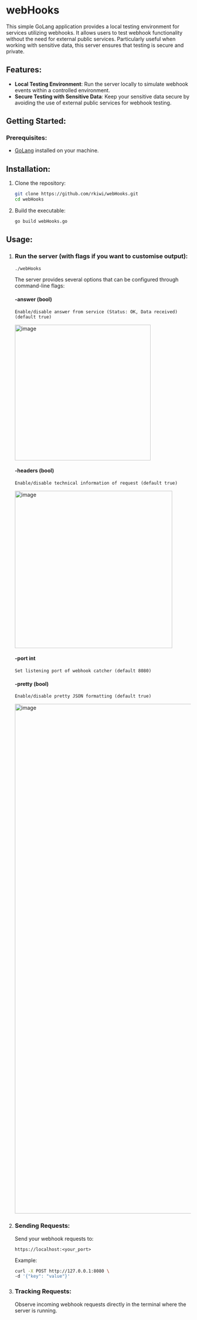 # webHooks

This simple GoLang application provides a local testing environment for services utilizing webhooks. It allows users to test webhook functionality without the need for external public services. Particularly useful when working with sensitive data, this server ensures that testing is secure and private.

## Features:

- **Local Testing Environment**: Run the server locally to simulate webhook events within a controlled environment.
- **Secure Testing with Sensitive Data**: Keep your sensitive data secure by avoiding the use of external public services for webhook testing.

## Getting Started:

### Prerequisites:

- [GoLang](https://golang.org/) installed on your machine.

## Installation:

1. Clone the repository:

   ```bash
   git clone https://github.com/rkiwi/webHooks.git
   cd webHooks
   ```
2. Build the executable:

   ```bash
   go build webHooks.go
   ```

## Usage:

1. ### Run the server (with flags if you want to customise output):
   ```bash
   ./webHooks
   ```

   The server provides several options that can be configured through command-line flags:

     #### -answer (bool)
   ```text
   Enable/disable answer from service (Status: OK, Data received) (default true)
   ```
   <img width="370" alt="image" src="https://github.com/rkiwi/webHooks/assets/68079296/fe5c0124-bc32-4f00-9a62-215ee84fac11">
   
   
     #### -headers  (bool)
   ```text
   Enable/disable technical information of request (default true)
   ```
   <img width="429" alt="image" src="https://github.com/rkiwi/webHooks/assets/68079296/034d9331-768b-452c-a2d6-3cf27f2384ec">


     #### -port int
   ```text
   Set listening port of webhook catcher (default 8080)
   ```


      #### -pretty  (bool)
   ```text
   Enable/disable pretty JSON formatting (default true)
   ```
   <img width="1390" alt="image" src="https://github.com/rkiwi/webHooks/assets/68079296/7c67dc8b-d899-4aa7-aff9-243750e6107b">

3. ### Sending Requests:

   Send your webhook requests to:
   ```text
   https://localhost:<your_port>
   ```
   Example:
   ```bash
   curl -X POST http://127.0.0.1:8080 \                                                                                                                                                                                        ─╯
   -d '{"key": "value"}'
   ```
4. ### Tracking Requests:

   Observe incoming webhook requests directly in the terminal where the server is running.

